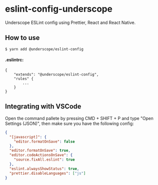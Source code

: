 # eslint-config-underscope

Underscope ESLint config using Prettier, React and React Native.

## How to use

```
$ yarn add @underscope/eslint-config
```

#### .eslintrc:

```
{
    "extends": "@underscope/eslint-config",
    "rules" {
        ...
    }
}

```

## Integrating with VSCode

Open the command pallete by pressing CMD + SHIFT + P and type "Open Settings (JSON)", then make sure you have the following config:

```json
{
  "[javascript]": {
    "editor.formatOnSave": false
  },
  "editor.formatOnSave": true,
  "editor.codeActionsOnSave": {
    "source.fixAll.eslint": true
  },
  "eslint.alwaysShowStatus": true,
  "prettier.disableLanguages": ["js"]
}
```
